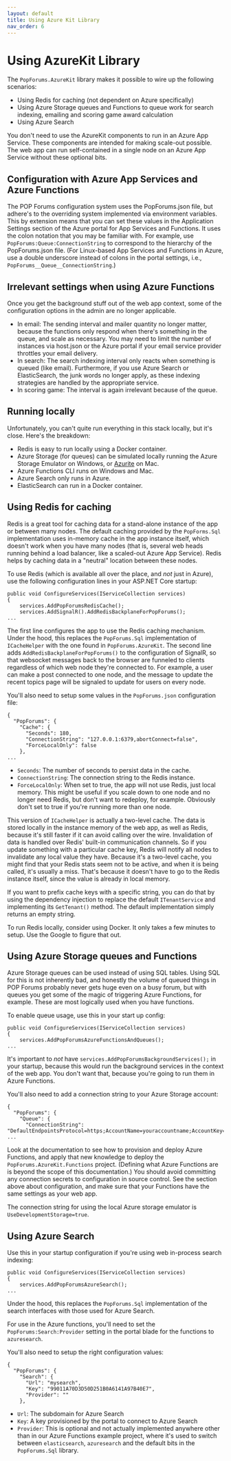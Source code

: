 ```yaml
---
layout: default
title: Using Azure Kit Library
nav_order: 6
---
```

# Using AzureKit Library
The `PopForums.AzureKit` library makes it possible to wire up the following scenarios:
* Using Redis for caching (not dependent on Azure specifically)
* Using Azure Storage queues and Functions to queue work for search indexing, emailing and scoring game award calculation
* Using Azure Search

You don't need to use the AzureKit components to run in an Azure App Service. These components are intended for making scale-out possible. The web app can run self-contained in a single node on an Azure App Service without these optional bits.

## Configuration with Azure App Services and Azure Functions

The POP Forums configuration system uses the PopForums.json file, but adhere's to the overriding system implemented via environment variables. This by extension means that you can set these values in the Application Settings section of the Azure portal for App Services and Functions. It uses the colon notation that you may be familiar with. For example, use `PopForums:Queue:ConnectionString` to correspond to the hierarchy of the PopForums.json file. (For Linux-based App Services and Functions in Azure, use a double underscore instead of colons in the portal settings, i.e., `PopForums__Queue__ConnectionString`.)

## Irrelevant settings when using Azure Functions

Once you get the background stuff out of the web app context, some of the configuration options in the admin are no longer applicable.
* In email: The sending interval and mailer quantity no longer matter, because the functions only respond when there's something in the queue, and scale as necessary. You may need to limit the number of instances via host.json or the Azure portal if your email service provider throttles your email delivery.
* In search: The search indexing interval only reacts when something is queued (like email). Furthermore, if you use Azure Search or ElasticSearch, the junk words no longer apply, as these indexing strategies are handled by the appropriate service.
* In scoring game: The interval is again irrelevant because of the queue.

## Running locally
Unfortunately, you can't quite run everything in this stack locally, but it's close. Here's the breakdown:
* Redis is easy to run locally using a Docker container.
* Azure Storage (for queues) can be simulated locally running the Azure Storage Emulator on Windows, or [Azurite](https://github.com/azure/azurite) on Mac.
* Azure Functions CLI runs on Windows and Mac.
* Azure Search only runs in Azure.
* ElasticSearch can run in a Docker container.

## Using Redis for caching
Redis is a great tool for caching data for a stand-alone instance of the app or between many nodes. The default caching provided by the `PopForms.Sql` implementation uses in-memory cache in the app instance itself, which doesn't work when you have many nodes (that is, several web heads running behind a load balancer, like a scaled-out Azure App Service). Redis helps by caching data in a "neutral" location between these nodes.

To use Redis (which is available all over the place, and _not_ just in Azure), use the following configuration lines in your ASP.NET Core startup:

```
public void ConfigureServices(IServiceCollection services)
{
	services.AddPopForumsRedisCache();
	services.AddSignalR().AddRedisBackplaneForPopForums();
...
```

The first line configures the app to use the Redis caching mechanism. Under the hood, this replaces the `PopForums.Sql` implementation of `ICacheHelper` with the one found in `PopForums.AzureKit`. The second line adds `AddRedisBackplaneForPopForums()` to the configuration of SignalR, so that websocket messages back to the browser are funneled to clients regardless of which web node they're connected to. For example, a user can make a post connected to one node, and the message to update the recent topics page will be signaled to update for users on every node.

You'll also need to setup some values in the `PopForums.json` configuration file:

```
{
  "PopForums": {
    "Cache": {
      "Seconds": 180,
      "ConnectionString": "127.0.0.1:6379,abortConnect=false",
      "ForceLocalOnly": false
    },
...
```

* `Seconds`: The number of seconds to persist data in the cache.
* `ConnectionString`: The connection string to the Redis instance.
* `ForceLocalOnly`: When set to true, the app will not use Redis, just local memory. This might be useful if you scale down to one node and no longer need Redis, but don't want to redeploy, for example. Obviously don't set to true if you're running more than one node.

This version of `ICacheHelper` is actually a two-level cache. The data is stored locally in the instance memory of the web app, as well as Redis, because it's still faster if it can avoid calling over the wire. Invalidation of data is handled over Redis' built-in communication channels. So if you update something with a particular cache key, Redis will notify all nodes to invalidate any local value they have. Because it's a two-level cache, you might find that your Redis stats seem not to be active, and when it is being called, it's usually a miss. That's because it doesn't have to go to the Redis instance itself, since the value is already in local memory.

If you want to prefix cache keys with a specific string, you can do that by using the dependency injection to replace the default `ITenantService` and implementing its `GetTenant()` method. The default implementation simply returns an empty string.

To run Redis locally, consider using Docker. It only takes a few minutes to setup. Use the Google to figure that out.

## Using Azure Storage queues and Functions
Azure Storage queues can be used instead of using SQL tables. Using SQL for this is not inherently bad, and honestly the volume of queued things in POP Forums probably never gets huge even on a busy forum, but with queues you get some of the magic of triggering Azure Functions, for example. These are most logically used when you have functions.

To enable queue usage, use this in your start up config:

```
public void ConfigureServices(IServiceCollection services)
{
    services.AddPopForumsAzureFunctionsAndQueues();
...
```

It's important to _not_ have `services.AddPopForumsBackgroundServices();` in your startup, because this would run the background services in the context of the web app. You don't want that, because you're going to run them in Azure Functions.

You'll also need to add a connection string to your Azure Storage account:

```
{
  "PopForums": {
    "Queue": {
      "ConnectionString": "DefaultEndpointsProtocol=https;AccountName=youraccountname;AccountKey=xxxYourAccountKeyxxx=="
...
```
Look at the documentation to see how to provision and deploy Azure Functions, and apply that new knowledge to deploy the `PopForums.AzureKit.Functions` project. (Defining what Azure Functions are is beyond the scope of this documentation.) You should avoid committing any connection secrets to configuration in source control. See the section above about configuration, and make sure that your Functions have the same settings as your web app.

The connection string for using the local Azure storage emulator is `UseDevelopmentStorage=true`.

## Using Azure Search

Use this in your startup configuration if you're using web in-process search indexing:

```
public void ConfigureServices(IServiceCollection services)
{
	services.AddPopForumsAzureSearch();
...
```
Under the hood, this replaces the `PopForums.Sql` implementation of the search interfaces with those used for Azure Search.

For use in the Azure functions, you'll need to set the `PopForums:Search:Provider` setting in the portal blade for the functions to `azuresearch`.

You'll also need to setup the right configuration values:

```
{
  "PopForums": {
    "Search": {
      "Url": "mysearch",
      "Key": "99011A70D3D50D251B0A6141A97B40E7",
      "Provider": ""
    },
```
* `Url`: The subdomain for Azure Search
* `Key`: A key provisioned by the portal to connect to Azure Search
* `Provider`: This is optional and not actually implemented anywhere other than in our Azure Functions example project, where it's used to switch between `elasticsearch`, `azuresearch` and the default bits in the `PopForums.Sql` library.